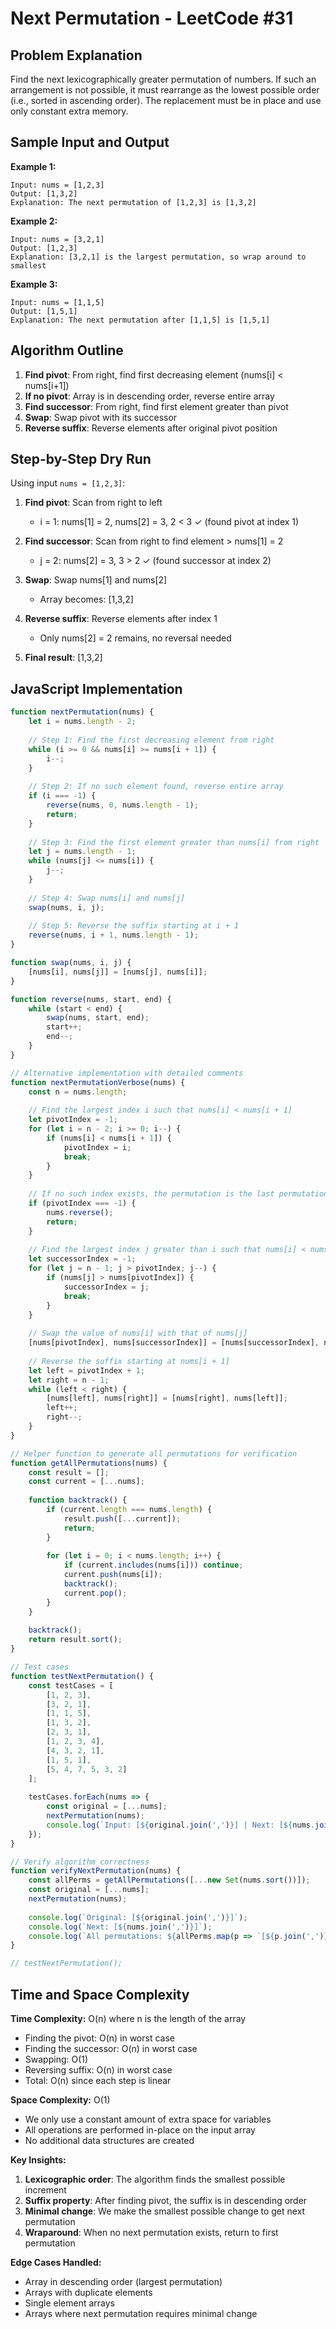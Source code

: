 # Next Permutation - LeetCode #31

## Problem Explanation
Find the next lexicographically greater permutation of numbers. If such an arrangement is not possible, it must rearrange as the lowest possible order (i.e., sorted in ascending order). The replacement must be in place and use only constant extra memory.

## Sample Input and Output

**Example 1:**
```
Input: nums = [1,2,3]
Output: [1,3,2]
Explanation: The next permutation of [1,2,3] is [1,3,2]
```

**Example 2:**
```
Input: nums = [3,2,1]
Output: [1,2,3]
Explanation: [3,2,1] is the largest permutation, so wrap around to smallest
```

**Example 3:**
```
Input: nums = [1,1,5]
Output: [1,5,1]
Explanation: The next permutation after [1,1,5] is [1,5,1]
```

## Algorithm Outline
1. **Find pivot**: From right, find first decreasing element (nums[i] < nums[i+1])
2. **If no pivot**: Array is in descending order, reverse entire array
3. **Find successor**: From right, find first element greater than pivot
4. **Swap**: Swap pivot with its successor
5. **Reverse suffix**: Reverse elements after original pivot position

## Step-by-Step Dry Run
Using input `nums = [1,2,3]`:

1. **Find pivot**: Scan from right to left
   - i = 1: nums[1] = 2, nums[2] = 3, 2 < 3 ✓ (found pivot at index 1)
   
2. **Find successor**: Scan from right to find element > nums[1] = 2
   - j = 2: nums[2] = 3, 3 > 2 ✓ (found successor at index 2)
   
3. **Swap**: Swap nums[1] and nums[2]
   - Array becomes: [1,3,2]
   
4. **Reverse suffix**: Reverse elements after index 1
   - Only nums[2] = 2 remains, no reversal needed
   
5. **Final result**: [1,3,2]

## JavaScript Implementation

```javascript
function nextPermutation(nums) {
    let i = nums.length - 2;
    
    // Step 1: Find the first decreasing element from right
    while (i >= 0 && nums[i] >= nums[i + 1]) {
        i--;
    }
    
    // Step 2: If no such element found, reverse entire array
    if (i === -1) {
        reverse(nums, 0, nums.length - 1);
        return;
    }
    
    // Step 3: Find the first element greater than nums[i] from right
    let j = nums.length - 1;
    while (nums[j] <= nums[i]) {
        j--;
    }
    
    // Step 4: Swap nums[i] and nums[j]
    swap(nums, i, j);
    
    // Step 5: Reverse the suffix starting at i + 1
    reverse(nums, i + 1, nums.length - 1);
}

function swap(nums, i, j) {
    [nums[i], nums[j]] = [nums[j], nums[i]];
}

function reverse(nums, start, end) {
    while (start < end) {
        swap(nums, start, end);
        start++;
        end--;
    }
}

// Alternative implementation with detailed comments
function nextPermutationVerbose(nums) {
    const n = nums.length;
    
    // Find the largest index i such that nums[i] < nums[i + 1]
    let pivotIndex = -1;
    for (let i = n - 2; i >= 0; i--) {
        if (nums[i] < nums[i + 1]) {
            pivotIndex = i;
            break;
        }
    }
    
    // If no such index exists, the permutation is the last permutation
    if (pivotIndex === -1) {
        nums.reverse();
        return;
    }
    
    // Find the largest index j greater than i such that nums[i] < nums[j]
    let successorIndex = -1;
    for (let j = n - 1; j > pivotIndex; j--) {
        if (nums[j] > nums[pivotIndex]) {
            successorIndex = j;
            break;
        }
    }
    
    // Swap the value of nums[i] with that of nums[j]
    [nums[pivotIndex], nums[successorIndex]] = [nums[successorIndex], nums[pivotIndex]];
    
    // Reverse the suffix starting at nums[i + 1]
    let left = pivotIndex + 1;
    let right = n - 1;
    while (left < right) {
        [nums[left], nums[right]] = [nums[right], nums[left]];
        left++;
        right--;
    }
}

// Helper function to generate all permutations for verification
function getAllPermutations(nums) {
    const result = [];
    const current = [...nums];
    
    function backtrack() {
        if (current.length === nums.length) {
            result.push([...current]);
            return;
        }
        
        for (let i = 0; i < nums.length; i++) {
            if (current.includes(nums[i])) continue;
            current.push(nums[i]);
            backtrack();
            current.pop();
        }
    }
    
    backtrack();
    return result.sort();
}

// Test cases
function testNextPermutation() {
    const testCases = [
        [1, 2, 3],
        [3, 2, 1],
        [1, 1, 5],
        [1, 3, 2],
        [2, 3, 1],
        [1, 2, 3, 4],
        [4, 3, 2, 1],
        [1, 5, 1],
        [5, 4, 7, 5, 3, 2]
    ];
    
    testCases.forEach(nums => {
        const original = [...nums];
        nextPermutation(nums);
        console.log(`Input: [${original.join(',')}] | Next: [${nums.join(',')}]`);
    });
}

// Verify algorithm correctness
function verifyNextPermutation(nums) {
    const allPerms = getAllPermutations([...new Set(nums.sort())]);
    const original = [...nums];
    nextPermutation(nums);
    
    console.log(`Original: [${original.join(',')}]`);
    console.log(`Next: [${nums.join(',')}]`);
    console.log(`All permutations: ${allPerms.map(p => `[${p.join(',')}]`).join(', ')}`);
}

// testNextPermutation();
```

## Time and Space Complexity

**Time Complexity:** O(n) where n is the length of the array
- Finding the pivot: O(n) in worst case
- Finding the successor: O(n) in worst case  
- Swapping: O(1)
- Reversing suffix: O(n) in worst case
- Total: O(n) since each step is linear

**Space Complexity:** O(1)
- We only use a constant amount of extra space for variables
- All operations are performed in-place on the input array
- No additional data structures are created

**Key Insights:**
1. **Lexicographic order**: The algorithm finds the smallest possible increment
2. **Suffix property**: After finding pivot, the suffix is in descending order
3. **Minimal change**: We make the smallest possible change to get next permutation
4. **Wraparound**: When no next permutation exists, return to first permutation

**Edge Cases Handled:**
- Array in descending order (largest permutation)
- Arrays with duplicate elements
- Single element arrays
- Arrays where next permutation requires minimal change